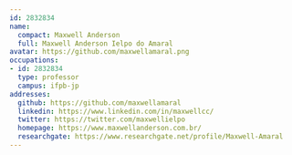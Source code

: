 ```yaml
---
id: 2832834
name:
  compact: Maxwell Anderson
  full: Maxwell Anderson Ielpo do Amaral
avatar: https://github.com/maxwellamaral.png
occupations:
- id: 2832834
  type: professor
  campus: ifpb-jp
addresses:
  github: https://github.com/maxwellamaral
  linkedin: https://www.linkedin.com/in/maxwellcc/
  twitter: https://twitter.com/maxwellielpo
  homepage: https://www.maxwellanderson.com.br/
  researchgate: https://www.researchgate.net/profile/Maxwell-Amaral
---
```

